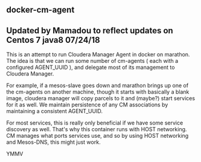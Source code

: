 ## docker-cm-agent
## Updated by Mamadou to reflect updates on Centos 7 java8 07/24/18

This is an attempt to run Cloudera Manager Agent in docker on marathon. The idea is that we can run some number of cm-agents ( each with a configured AGENT_UUID ), and delegate most of its management to Cloudera Manager.

For example, if a mesos-slave goes down and marathon brings up one of the cm-agents on another machine, though it starts with basically a blank image, cloudera manager will copy parcels to it and (maybe?) start services for it as well. We maintain persistence of any CM associations by maintaining a consistent AGENT_UUID.

For most services, this is really only beneficial if we have some service discovery as well. That's why this container runs with HOST networking. CM manages what ports services use, and so by using HOST networking and Mesos-DNS, this might just work.

YMMV
